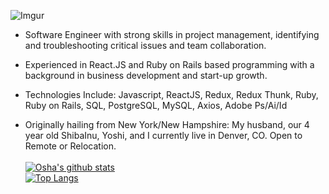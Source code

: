 ![Imgur](https://i.imgur.com/3y9wy6H.png)

- Software Engineer with strong skills in project management, identifying and troubleshooting critical issues and team collaboration.

- Experienced in React.JS and Ruby on Rails based programming with a background in business development and start-up growth.

- Technologies Include: Javascript, ReactJS, Redux, Redux Thunk, Ruby, Ruby on Rails, SQL, PostgreSQL, MySQL, Axios, Adobe Ps/Ai/Id

- Originally hailing from New York/New Hampshire: My husband, our 4 year old ShibaInu, Yoshi, and I currently live in Denver, CO. Open to Remote or Relocation.     
\
[![Osha's github stats](https://github-readme-stats.vercel.app/api?username=osha7&theme=cobalt&show_icons=true)](https://github.com/osha7/github-readme-stats)
\
[![Top Langs](https://github-readme-stats.vercel.app/api/top-langs/?username=osha7&layout=compact&theme=cobalt&show_icons=true)](https://github.com/osha7/github-readme-stats)

